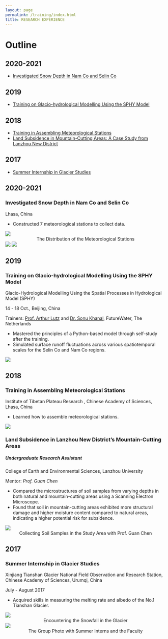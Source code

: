 ```yaml
---
layout: page
permalink: /training/index.html
title: RESEARCH EXPERIENCE
---
```


# Outline

## 2020-2021  
- [Investigated Snow Depth in Nam Co and Selin Co](#Investigated-Snow-Depth-in-Nam-Co-and-Selin-Co)

## 2019 
- [Training on Glacio-hydrological Modelling Using the SPHY Model](#2019)

## 2018 
- [Training in Assembling Meteorological Stations](#Training-in-Assembling-Meteorological-Stations)
- [Land Subsidence in Mountain-Cutting Areas: A Case Study from Lanzhou New District](#Undergraduate-Research-Assistant)

## 2017 
- [Summer Internship in Glacier Studies](#2017)



## 2020-2021

### Investigated Snow Depth in Nam Co and Selin Co

Lhasa, China
- Constructed 7 meteorological stations to collect data.

<img src="https://junfeiwu.github.io/images/Research_exp/Stations.jpg">
<figcaption style="text-align: center">The Distribution of the Meteorological Stations </figcaption> 
<img src="https://junfeiwu.github.io/images/Research_exp/snow01.JPG">
<img src="https://junfeiwu.github.io/images/Research_exp/field_work01.jpg">

## 2019

### Training on Glacio-hydrological Modelling Using the SPHY Model
Glacio-Hydrological Modelling Using the Spatial Processes in Hydrological Model (SPHY)

14 - 18 Oct., Beijing, China

Trainers: [Prof. Arthur Lutz](https://www.futurewater.nl/wp-content/uploads/CV/CV_AFLutz2023-12en.pdf) and  [Dr. Sonu Khanal](https://www.futurewater.nl/wp-content/uploads/CV/CV_SKhanal_uk.pdf), FutureWater, The Netherlands


- Mastered the principles of a Python-based model through self-study after the training.
- Simulated surface runoff fluctuations across various spatiotemporal scales for the Selin Co and Nam Co regions.

<div>
<img src="https://junfeiwu.github.io/images/Research_exp/sphy.jpg">
</div>


## 2018
### Training in Assembling Meteorological Stations
Institute of Tibetan Plateau Research , Chinese Academy of Sciences, Lhasa, China

- Learned how to assemble meteorological stations.

<img src="https://junfeiwu.github.io/images/Research_exp/lhasa01.jpg">


### Land Subsidence in Lanzhou New District’s Mountain-Cutting Areas

##### Undergraduate Research Assistant

College of Earth and Environmental Sciences, Lanzhou University

Mentor: *Prof. Guan Chen*

  - Compared the microstructures of soil samples from varying depths in both natural and mountain-cutting areas using a
  Scanning Electron Microscope.
  - Found that soil in mountain-cutting areas exhibited more structural damage and higher moisture content compared to
  natural areas, indicating a higher potential risk for subsidence.

<img src="https://junfeiwu.github.io/images/Research_exp/lanzhou_01.JPG">
<figcaption style="text-align: center">Collecting Soil Samples in the Study Area  with Prof. Guan Chen </figcaption>

## 2017
### Summer Internship in Glacier Studies
Xinjiang Tianshan Glacier National Field Observation and Research Station, Chinese Academy of Sciences, Urumqi, China

July - August 2017

- Acquired skills in measuring the melting rate and albedo of the No.1 Tianshan Glacier.


<div>
<img src="https://junfeiwu.github.io/images/Research_exp/tianshan01.jpg">
<figcaption style="text-align: center">Encountering the Snowfall in the Glacier </figcaption>

<img src="https://junfeiwu.github.io/images/Research_exp/tianshan02.jpg">
<figcaption style="text-align: center">The Group Photo with Summer Interns and the Faculty </figcaption>
</div>
